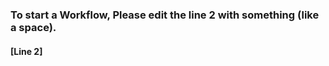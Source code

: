 ### To start a Workflow, Please edit the line 2 with something (like a space).
#### [Line 2]           
